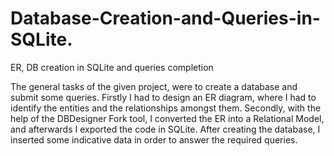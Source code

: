 # Database-Creation-and-Queries-in-SQLite.
ER, DB creation in SQLite and queries completion 

The general tasks of the given project, were to create a database and submit some queries.  Firstly I had to design an ER diagram, 
where I had to identify the entities and the relationships amongst them. Secondly, with the help of the DBDesigner Fork tool, I converted the ER into a Relational Model, 
and afterwards I exported the code in SQLite. After creating the database, I inserted some indicative data in order to  answer the required queries.
